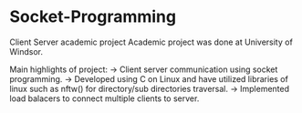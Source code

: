 # Socket-Programming
Client Server academic project
Academic project was done at University of Windsor.

Main highlights of project:
-> Client server communication using socket programming.
-> Developed using C on Linux and have utilized libraries of linux such as nftw() for directory/sub directories traversal.
-> Implemented load balacers to connect multiple clients to server.
